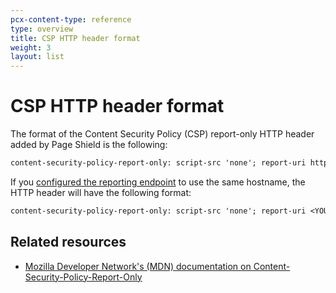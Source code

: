 ```yaml
---
pcx-content-type: reference
type: overview
title: CSP HTTP header format
weight: 3
layout: list
---
```


# CSP HTTP header format

The format of the Content Security Policy (CSP) report-only HTTP header added by Page Shield is the following:

```txt
content-security-policy-report-only: script-src 'none'; report-uri https://csp-reporting.cloudflare.com/cdn-cgi/script_monitor/report?<QUERY_STRING>
```

If you [configured the reporting endpoint](/page-shield/use-dashboard/configure-reporting-endpoint/) to use the same hostname, the HTTP header will have the following format:

```txt
content-security-policy-report-only: script-src 'none'; report-uri <YOUR_HOSTNAME>/cdn-cgi/script_monitor/report?<QUERY_STRING>
```

## Related resources

*   [Mozilla Developer Network's (MDN) documentation on Content-Security-Policy-Report-Only](https://developer.mozilla.org/en-US/docs/Web/HTTP/Headers/Content-Security-Policy-Report-Only)
